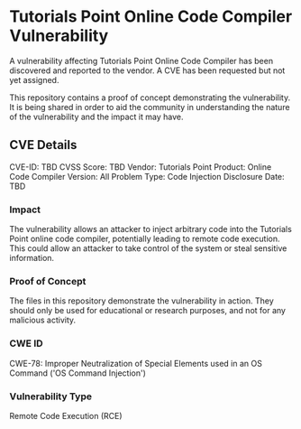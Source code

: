 # Tutorials Point Online Code Compiler Vulnerability
A vulnerability affecting Tutorials Point Online Code Compiler has been discovered and reported to the vendor. A CVE has been requested but not yet assigned.

This repository contains a proof of concept demonstrating the vulnerability. It is being shared in order to aid the community in understanding the nature of the vulnerability and the impact it may have.

## CVE Details
CVE-ID: TBD
CVSS Score: TBD
Vendor: Tutorials Point
Product: Online Code Compiler
Version: All
Problem Type: Code Injection
Disclosure Date: TBD

### Impact
The vulnerability allows an attacker to inject arbitrary code into the Tutorials Point online code compiler, potentially leading to remote code execution. This could allow an attacker to take control of the system or steal sensitive information.

### Proof of Concept
The files in this repository demonstrate the vulnerability in action. They should only be used for educational or research purposes, and not for any malicious activity.

### CWE ID
CWE-78: Improper Neutralization of Special Elements used in an OS Command ('OS Command Injection')

### Vulnerability Type
Remote Code Execution (RCE)


